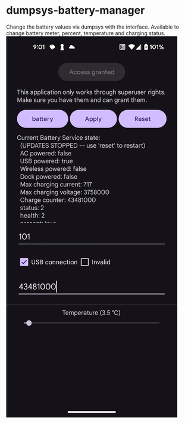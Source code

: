 # dumpsys-battery-manager
Change the battery values via dumpsys with the interface. Available to change battery meter, percent, temperature and charging status.
![Preview](images/preview.png)
